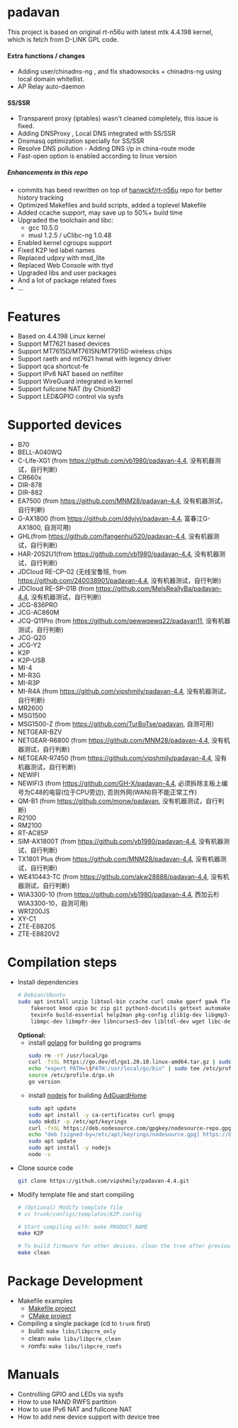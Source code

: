 # padavan #

This project is based on original rt-n56u with latest mtk 4.4.198 kernel, which is fetch from D-LINK GPL code.

#### Extra functions / changes
- Adding user/chinadns-ng , and fix shadowsocks + chinadns-ng using local domain whitellist.
- AP Relay auto-daemon


#### SS/SSR
- Transparent proxy (iptables) wasn't cleaned completely, this issue is fixed.
- Adding DNSProxy , Local DNS integrated with SS/SSR 
- Dnsmasq optimization specially for SS/SSR 
- Resolve DNS pollution - Adding DNS i/p in china-route mode
- Fast-open option is enabled according to linux version
##### Enhancements in this repo

- commits has beed rewritten on top of [hanwckf/rt-n56u](https://github.com/hanwckf/rt-n56u) repo for better history tracking
- Optimized Makefiles and build scripts, added a toplevel Makefile
- Added ccache support, may save up to 50%+ build time
- Upgraded the toolchain and libc:
  - gcc 10.5.0
  - musl 1.2.5 / uClibc-ng 1.0.48
 - Enabled kernel cgroups support
 - Fixed K2P led label names
 - Replaced udpxy with msd_lite
 - Replaced Web Console with ttyd
 - Upgraded libs and user packages
 - And a lot of package related fixes
 - ...

# Features

- Based on 4.4.198 Linux kernel
- Support MT7621 based devices
- Support MT7615D/MT7615N/MT7915D wireless chips
- Support raeth and mt7621 hwnat with legency driver
- Support qca shortcut-fe
- Support IPv6 NAT based on netfilter
- Support WireGuard integrated in kernel
- Support fullcone NAT (by Chion82)
- Support LED&GPIO control via sysfs

# Supported devices
- B70
- BELL-A040WQ
- C-Life-XG1 (from https://github.com/vb1980/padavan-4.4, 没有机器测试，自行判断)
- CR660x
- DIR-878
- DIR-882
- EA7500 (from https://github.com/MNM28/padavan-4.4, 没有机器测试，自行判断)
- G-AX1800 (from https://github.com/ddyjyj/padavan-4.4, 富春江G-AX1800, 自测可用)
- GHL(from https://github.com/fangenhui520/padavan-4.4, 没有机器测试，自行判断)
- HAR-20S2U1(from https://github.com/vb1980/padavan-4.4, 没有机器测试，自行判断)
- JDCloud RE-CP-02 (无线宝鲁班, from https://github.com/240038901/padavan-4.4, 没有机器测试，自行判断)
- JDCloud RE-SP-01B (from https://github.com/MeIsReallyBa/padavan-4.4, 没有机器测试，自行判断)
- JCG-836PRO
- JCG-AC860M
- JCQ-Q11Pro (from https://github.com/qewwqewq22/padavan11, 没有机器测试，自行判断)
- JCG-Q20
- JCG-Y2
- K2P
- K2P-USB
- MI-4
- MI-R3G
- MI-R3P
- MI-R4A (from https://github.com/vipshmily/padavan-4.4, 没有机器测试，自行判断)
- MR2600
- MSG1500
- MSG1500-Z (from https://github.com/TurBoTse/padavan, 自测可用)
- NETGEAR-BZV
- NETGEAR-R6800 (from https://github.com/MNM28/padavan-4.4, 没有机器测试，自行判断)
- NETGEAR-R7450 (from https://github.com/vipshmily/padavan-4.4, 没有机器测试，自行判断)
- NEWIFI
- NEWIFI3 (from https://github.com/GH-X/padavan-4.4, 必须拆除主板上编号为C48的电容(位于CPU旁边), 否则外网(WAN)将不能正常工作)
- QM-B1 (from https://github.com/monw/padavan, 没有机器测试，自行判断)
- R2100
- RM2100
- RT-AC85P
- SIM-AX1800T (from https://github.com/vb1980/padavan-4.4, 没有机器测试，自行判断)
- TX1801 Plus (from https://github.com/MNM28/padavan-4.4, 没有机器测试，自行判断)
- WE410443-TC (from https://github.com/akw28888/padavan-4.4, 没有机器测试，自行判断)
- WIA3300-10 (from https://github.com/vb1980/padavan-4.4, 西加云杉WIA3300-10，自测可用)
- WR1200JS
- XY-C1
- ZTE-E8820S
- ZTE-E8820V2
# Compilation steps

- Install dependencies
  ```sh
  # Debian/Ubuntu
  sudo apt install unzip libtool-bin ccache curl cmake gperf gawk flex bison nano xxd \
      fakeroot kmod cpio bc zip git python3-docutils gettext automake autopoint \
      texinfo build-essential help2man pkg-config zlib1g-dev libgmp3-dev \
      libmpc-dev libmpfr-dev libncurses5-dev libltdl-dev wget libc-dev-bin
  ```
  **Optional:**
  - install [golang](https://go.dev/doc/install) for building go programs
    ```sh
    sudo rm -rf /usr/local/go
    curl -fsSL https://go.dev/dl/go1.20.10.linux-amd64.tar.gz | sudo tar -C /usr/local -xz
    echo "export PATH=\$PATH:/usr/local/go/bin" | sudo tee /etc/profile.d/go.sh
    source /etc/profile.d/go.sh
    go version
    ```
  - install [nodejs](https://nodejs.org/en/download) for building [AdGuardHome](trunk/user/adguardhome)
    ```sh
    sudo apt update
    sudo apt install -y ca-certificates curl gnupg
    sudo mkdir -p /etc/apt/keyrings
    curl -fsSL https://deb.nodesource.com/gpgkey/nodesource-repo.gpg.key | sudo gpg --dearmor -o /etc/apt/keyrings/nodesource.gpg
    echo "deb [signed-by=/etc/apt/keyrings/nodesource.gpg] https://deb.nodesource.com/node_18.x nodistro main" | sudo tee /etc/apt/sources.list.d/nodesource.list
    sudo apt update
    sudo apt install -y nodejs
    node -v
    ```
- Clone source code
  ```sh
  git clone https://github.com/vipshmily/padavan-4.4.git
  ```
- Modify template file and start compiling
  ```sh
  # (Optional) Modify template file
  # vi trunk/configs/templates/K2P.config

  # Start compiling with: make PRODUCT_NAME
  make K2P

  # To build firmware for other devices, clean the tree after previous build
  make clean
  ```

# Package Development

- Makefile examples
  - [Makefile project](trunk/libs/libpcre/Makefile) 
  - [CMake project](trunk/user/ttyd/Makefile)
- Compiling a single package (cd to `trunk` first)
  - build: `make libs/libpcre_only`
  - clean: `make libs/libpcre_clean`
  - romfs: `make libs/libpcre_romfs`

# Manuals

- Controlling GPIO and LEDs via sysfs
- How to use NAND RWFS partition
- How to use IPv6 NAT and fullcone NAT
- How to add new device support with device tree
